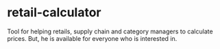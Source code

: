# retail-calculator
Tool for helping retails, supply chain and category managers to calculate prices.
But, he is available for everyone who is interested in.
